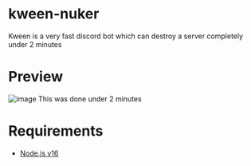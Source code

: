 # kween-nuker
Kween is a very fast discord bot which can destroy a server completely under 2 minutes

# Preview

![image](https://user-images.githubusercontent.com/72858106/130476153-149e71a4-66aa-4a9a-bcc2-73e1547a351b.png)
This was done under 2 minutes

# Requirements
- [Node.js v16](https://nodejs.org)

